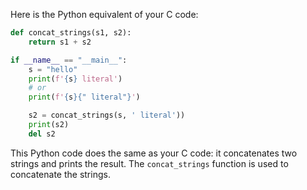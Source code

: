 Here is the Python equivalent of your C code:

```python
def concat_strings(s1, s2):
    return s1 + s2

if __name__ == "__main__":
    s = "hello"
    print(f'{s} literal')
    # or 
    print(f'{s}{" literal"}')

    s2 = concat_strings(s, ' literal'))
    print(s2)
    del s2
```
This Python code does the same as your C code: it concatenates two strings and prints the result. The `concat_strings` function is used to concatenate the strings.
